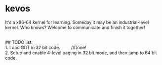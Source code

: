 # kevos

It's a x86-64 kernel for learning. Someday it may be an industrial-level kernel. Who knows? Welcome to communicate and finish it together!

<br>
## TODO list:<br>
1. Load GDT in 32 bit code.&nbsp; &nbsp; &nbsp; &nbsp; &nbsp;//Done! <br>
2. Setup and enable 4-level paging in 32 bit mode, and then jump to 64 bit code.